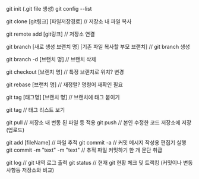 git init (.git file 생성)
git config --list

git clone [git링크] [파일저장경로] // 저장소 내 파일 복사

git remote add [git링크] // 저장소 연결

git branch [새로 생성 브랜치 명] [기존 파일 복사할 부모 브랜치] // git branch 생성

git branch -d [브랜치 명] // 브랜치 삭제

git checkout [브랜치 명] // 특정 브랜치로 위치? 변경

git rebase [브랜치 명] // 재정렬? 명령어 재확인 필요

git tag [태그명] [브랜치 명] // 브랜치에 태그 붙이기

git tag // 태그 리스트 보기

git pull // 저장소 내 변동 된 파일 등 적용
git push // 본인 수정한 코드 저장소에 저장 (업로드)

git add [fileName] // 파일 추적
git commit -a // 커밋 메시지 작성용 편집기 실행
git commit -m "text" -m "text" // 추적 파일 커밋하기 한 개 문단 취급

git log // git 내역 로그 출력
git status // 현재 git 현황 체크 및 트랙킹 (커밋이나 변동사항등 저장소와 비교)

